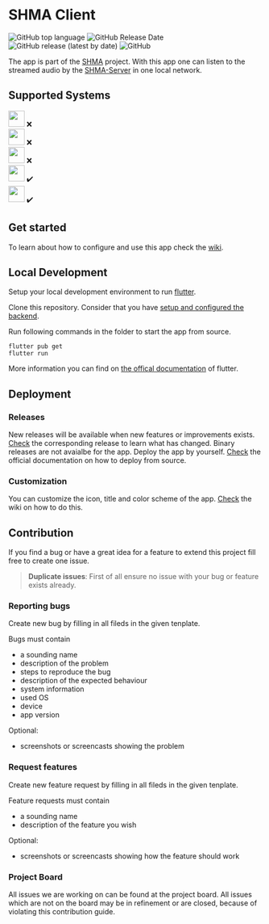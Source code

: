 # SHMA Client

![GitHub top language](https://img.shields.io/github/languages/top/we-kode/shma-client?&logo=flutter&style=for-the-badge) ![GitHub Release Date](https://img.shields.io/github/release-date/we-kode/shma-client?label=Last%20release&style=for-the-badge) ![GitHub release (latest by date)](https://img.shields.io/github/v/release/we-kode/shma-client?label=Version&style=for-the-badge) ![GitHub](https://img.shields.io/github/license/we-kode/shma-client?style=for-the-badge)

The app is part of the [SHMA](https://github.com/orgs/we-kode/projects/5) project. With this app one can listen to the streamed audio by the [SHMA-Server](https://github.com/we-kode/SHMA-Server) in one local network.

## Supported Systems

<img height="32" width="32" src="https://cdn.simpleicons.org/windows" /> ❌ <br />
<img height="32" width="32" src="https://cdn.simpleicons.org/linux" /> ❌ <br />
<img height="32" width="32" src="https://cdn.simpleicons.org/macos/black/white" /> ❌ <br />
<img height="32" width="32" src="https://cdn.simpleicons.org/android/#A4C639" /> ✔️ <br />
<img height="32" width="32" src="https://cdn.simpleicons.org/ios/black/white" /> ✔️ <br />

## Get started

To learn about how to configure and use this app check the [wiki](https://github.com/we-kode/SHMA-Client/wiki). 

## Local Development

Setup your local development environment to run [flutter](https://docs.flutter.dev/).

Clone this repository. Consider that you have [setup and configured the backend](https://github.com/we-kode/SHMA-Server).

Run following commands in the folder to start the app from source.

```
flutter pub get
flutter run
```

More information you can find on [the offical documentation](https://docs.flutter.dev/get-started/install) of flutter.

## Deployment
### Releases

New releases will be available when new features or improvements exists. [Check](https://github.com/we-kode/shma-client/releases) the corresponding release to learn what has changed. Binary releases are not avaialbe for the app. Deploy the app by yourself. [Check](https://docs.flutter.dev/deployment) the official documentation on how to deploy from source.

### Customization

You can customize the icon, title and color scheme of the app. [Check](https://github.com/we-kode/SHMA-Client/wiki/2-%E2%80%90-Development#customization) the wiki on how to do this.

## Contribution

If you find a bug or have a great idea for a feature to extend this project fill free to create one issue.

> **Duplicate issues**: First of all ensure no issue with your bug or feature exists already.

### Reporting bugs

Create new bug by filling in all fileds in the given tenplate.

Bugs must contain

- a sounding name
- description of the problem
- steps to reproduce the bug
- description of the expected behaviour
- system information
- used OS
- device
- app version

Optional:
- screenshots or screencasts showing the problem

### Request features

Create new feature request by filling in all fileds in the given tenplate.

Feature requests must contain
- a sounding name
- description of the feature you wish

Optional:
- screenshots or screencasts showing how the feature should work

### Project Board
All issues we are working on can be found at the project board. All issues which are not on the board may be in refinement or are closed, because of violating this contribution guide.
